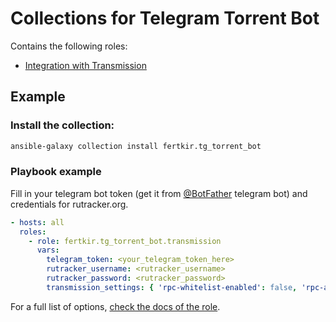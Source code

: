 # Collections for Telegram Torrent Bot

Contains the following roles:
- [Integration with Transmission](https://github.com/fertkir/tg-torrent-bot-node/tree/main/ansible/roles/transmission)

Example
----------------
### Install the collection:

```bash
ansible-galaxy collection install fertkir.tg_torrent_bot
```

### Playbook example

Fill in your telegram bot token (get it from [@BotFather](https://t.me/BotFather) telegram bot) and credentials for rutracker.org.

```yaml
- hosts: all
  roles:
    - role: fertkir.tg_torrent_bot.transmission
      vars:
        telegram_token: <your_telegram_token_here>
        rutracker_username: <rutracker_username>
        rutracker_password: <rutracker_password>
        transmission_settings: { 'rpc-whitelist-enabled': false, 'rpc-authentication-required': false }
```

For a full list of options, [check the docs of the role](https://github.com/fertkir/tg-torrent-bot-node/tree/main/ansible/roles/transmission).